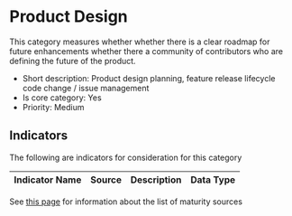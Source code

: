 # Product Design

This category measures whether whether there is a clear roadmap for future enhancements whether
there a community of contributors who are defining the future of the product.

* Short description: Product design planning, feature release lifecycle code change / issue management 
* Is core category: Yes
* Priority: Medium


## Indicators

The following are indicators for consideration for this category

| Indicator Name | Source | Description | Data Type |
| --- | --- | --- | --- |


See [this page](sources.md) for information about the list of maturity sources